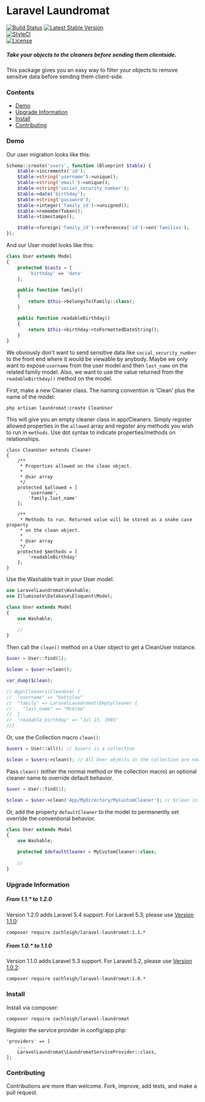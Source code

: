 # Laravel Laundromat  
[![Build Status](https://travis-ci.org/zachleigh/laravel-laundromat.svg?branch=master)](https://travis-ci.org/zachleigh/laravel-laundromat)
[![Latest Stable Version](https://poser.pugx.org/zachleigh/laravel-laundromat/version.svg)](//packagist.org/packages/zachleigh/laravel-laundromat)   
[![StyleCI](https://styleci.io/repos/64065434/shield?style=flat)](https://styleci.io/repos/64065434)    
[![License](https://poser.pugx.org/zachleigh/laravel-laundromat/license.svg)](//packagist.org/packages/zachleigh/laravel-laundromat)  
##### Take your objects to the cleaners before sending them clientside. 
This package gives you an easy way to filter your objects to remove sensitve data before sending them client-side.

### Contents
  - [Demo](#demo)
  - [Upgrade Information](#upgrade-information)
  - [Install](#install)
  - [Contributing](#contributing)

### Demo
Our user migration looks like this:
```php
Schema::create('users', function (Blueprint $table) {
    $table->increments('id');
    $table->string('username')->unique();
    $table->string('email')->unique();
    $table->string('social_security_number');
    $table->date('birthday');
    $table->string('password');
    $table->integer('family_id')->unsigned();
    $table->rememberToken();
    $table->timestamps();

    $table->foreign('family_id')->references('id')->on('families');
});
```
And our User model looks like this:
```php
class User extends Model
{
    protected $casts = [
        'birthday' => 'date'
    ];

    public function family()
    {
        return $this->belongsTo(Family::class);
    }

    public function readableBirthday()
    {
        return $this->birthday->toFormattedDateString();
    }
}
```


We obviously don't want to send sensitive data like `social_security_number` to the front end where it would be viewable by anybody. Maybe we only want to expose `username` from the user model and then `last_name` on the related family model. Also, we want to use the value returned from the `readableBirthday()` method on the model.   

First, make a new Cleaner class. The naming convention is 'Clean' plus the name of the model:
```
php artisan laundromat:create CleanUser
```
This will give you an empty cleaner class in app/Cleaners. Simply register allowed properties in the `allowed` array and register any methods you wish to run in `methods`. Use dot syntax to indicate properties/methods on relationships.
```
class CleanUser extends Cleaner
{
    /**
     * Properties allowed on the clean object.
     *
     * @var array
     */
    protected $allowed = [
        'username',
        'family.last_name'
    ];

    /**
     * Methods to run. Returned value will be stored as a snake case property
     * on the clean object.
     *
     * @var array
     */
    protected $methods = [
        'readableBirthday'
    ];
}
```
Use the Washable trait in your User model.

```php
use LaravelLaundromat\Washable;
use Illuminate\Database\Eloquent\Model;

class User extends Model
{
    use Washable;
    
    //
}
```
Then call the `clean()` method on a User object to get a CleanUser instance.
```php
$user = User::find(1);

$clean = $user->clean();

var_dump($clean);

// App\Cleaners\CleanUser {
//  "username" => "bettylou"
//  "family" => LaravelLaundromat\EmptyCleaner {
//    "last_name" => "McGraw"
//  }
//  "readable_birthday" => "Jul 15, 1985"
//}

```
Or, use the Collection macro `clean()`:
```php
$users = User::all(); // $users is a collection

$clean = $users->clean(); // All User objects in the collection are now CleanUser objects
```
Pass `clean()` (either the normal method or the collection macro) an optional cleaner name to override default behavior.
```php
$user = User::find(1);

$clean = $user->clean('App/MyDirectory/MyCustomCleaner'); // $clean is now an instance of MyCustomCleaner
```
Or, add the property `defaultCleaner` to the model to permanently set override the conventional behavior.
```php
class User extends Model
{
    use Washable;

    protected $defaultCleaner = MyCustomCleaner::class;
    
    //
}
```

### Upgrade Information
##### From 1.1.* to 1.2.0
Version 1.2.0 adds Laravel 5.4 support. For Laravel 5.3, please use [Version 1.1.0](https://github.com/zachleigh/laravel-laundromat/tree/v1.1.0):
```
composer require zachleigh/laravel-laundromat:1.1.*
```

##### From 1.0.* to 1.1.0
Version 1.1.0 adds Laravel 5.3 support. For Laravel 5.2, please use [Version 1.0.2](https://github.com/zachleigh/laravel-laundromat/tree/v1.0.2):
```
composer require zachleigh/laravel-laundromat:1.0.*
```

### Install
Install via composer:
```
composer require zachleigh/laravel-laundromat
```
Register the service provider in config/app.php:
```
'providers' => [
    ...
    LaravelLaundromat\LaundromatServiceProvider::class,
];
```

### Contributing
Contributions are more than welcome. Fork, improve, add tests, and make a pull request.